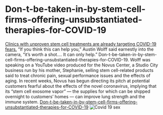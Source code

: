 # Don-t-be-taken-in-by-stem-cell-firms-offering-unsubstantiated-therapies-for-COVID-19
<a href="https://bit.ly/3h5AgA0">Clinics with unproven stem cell treatments are already targeting COVID-19 fears.</a> “If you think this can help you,” Austin Wolff said earnestly into the camera, “it’s worth a shot.... It can only help.” <a hrev="https://www.viptube.com/video/4332425/cops-d-p-a-horny-babe">Don-t-be-taken-in-by-stem-cell-firms-offering-unsubstantiated-therapies-for-COVID-19.</a> Wolff was speaking on a YouTube video produced for the Novus Center, a Studio City business run by his mother, Stephanie, selling stem cell-related products said to treat chronic pain, sexual performance issues and the effects of aging. In recent weeks, Novus has begun directing its pitch at potential customers fearful about the effects of the novel coronavirus, implying that its “stem cell exosome vapor” — the supplies for which can be shipped overnight to customers’ homes — can improve lung strength and the immune system. <a href="https://www.latimes.com/business/story/2020-05-14/stem-cell-clinics-covid-claims">Don-t-be-taken-in-by-stem-cell-firms-offering-unsubstantiated-therapies-for-COVID-19</a>
<img src="https://tse3.mm.bing.net/th?id=OIP.anp4muZ0Zo_sTyYlvxQ9cwHaJ4&pid=15.1" alt="Covid 19 sex">
